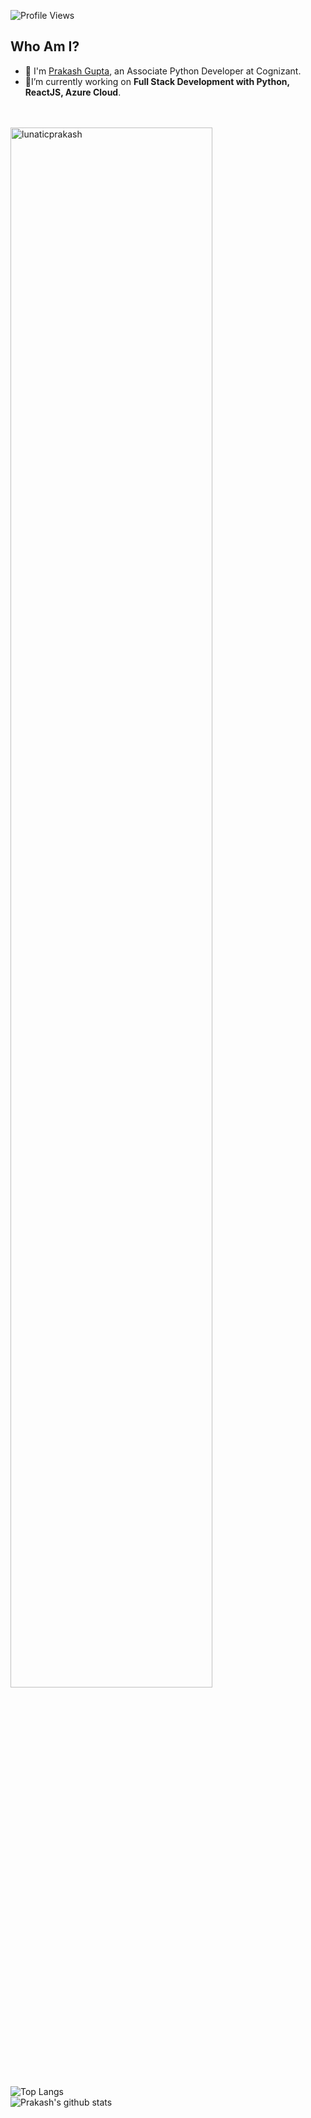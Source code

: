 ![Profile Views](https://rushter.com/counter.svg)
<br>

<!--<img alt = "Intro Gif" src="https://media.giphy.com/media/dWlfjTSCVVi7ufQX15/giphy.gif" width="800" height="550" />-->


## Who Am I?
   
- :school: I'm [Prakash Gupta](https://github.com/LunaticPrakash), an Associate Python Developer at Cognizant.
- 🎯I’m currently working on **Full Stack Development with Python, ReactJS, Azure Cloud**.
<br> <br> <br>
         

<img align="center" src="https://github-readme-streak-stats.herokuapp.com/?user=lunaticprakash&" width = 80% alt="lunaticprakash">
 <br> 
   
![Top Langs](https://github-readme-stats.vercel.app/api/top-langs/?username=LunaticPrakash) <br>
![Prakash's github stats](https://github-readme-stats.vercel.app/api?username=LunaticPrakash)

